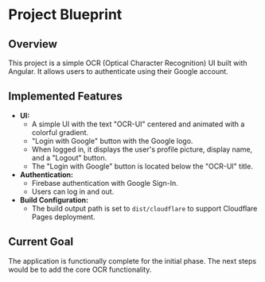 
# Project Blueprint

## Overview

This project is a simple OCR (Optical Character Recognition) UI built with Angular. It allows users to authenticate using their Google account.

## Implemented Features

*   **UI:**
    *   A simple UI with the text "OCR-UI" centered and animated with a colorful gradient.
    *   "Login with Google" button with the Google logo.
    *   When logged in, it displays the user's profile picture, display name, and a "Logout" button.
    *   The "Login with Google" button is located below the "OCR-UI" title.
*   **Authentication:**
    *   Firebase authentication with Google Sign-In.
    *   Users can log in and out.
*   **Build Configuration:**
    *   The build output path is set to `dist/cloudflare` to support Cloudflare Pages deployment.

## Current Goal

The application is functionally complete for the initial phase. The next steps would be to add the core OCR functionality.
